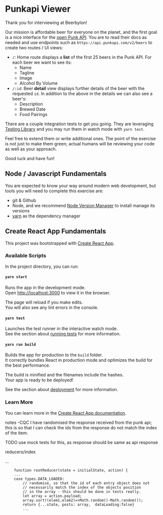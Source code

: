 # Punkapi Viewer

Thank you for interviewing at Beerbylon!

Our mission is affordable beer for everyone on the planet, and the first goal is a nice interface for the [open Punk API]. You are to read their docs as needed and use endpoints such as `https://api.punkapi.com/v2/beers` to create two routes / UI views:

- `/`: Home route displays a **list** of the first 25 beers in the Punk API. For each beer we want to see its:
  - Name
  - Tagline
  - Image
  - Alcohol By Volume
- `/:id`: Beer **detail** view displays further details of the beer with the requested `id`. In addition to the above in the details we can also see a beer's:
  - Description
  - Brewed Date
  - Food Pairings

There are a couple integration tests to get you going. They are leveraging [Testing Library] and you may run them in watch mode with `yarn test`.

Feel free to extend them or write additional ones. The point of the exercise is not just to make them green; actual humans will be reviewing your code as well as your approach.

Good luck and have fun!

[open punk api]: https://punkapi.com/documentation/v2 'According to science, alcohol is a solution'
[testing library]: https://testing-library.com/docs/react-testing-library/intro 'Simple and complete testing utilities that encourage good testing practices'

## Node / Javascript Fundamentals

You are expected to know your way around modern web development, but tools you will need to complete this exercise are:

- git & Github
- Node, and we recommend [Node Version Manager] to install manage its versions
- [yarn] as the dependency manager

[node version manager]: https://github.com/nvm-sh/nvm 'POSIX-compliant bash script to manage multiple active node.js versions'
[yarn]: https://yarnpkg.com/lang/en/ 'fast, reliable, and secure dependency management'

## Create React App Fundamentals

This project was bootstrapped with [Create React App](https://github.com/facebook/create-react-app).

### Available Scripts

In the project directory, you can run:

#### `yarn start`

Runs the app in the development mode.<br>
Open [http://localhost:3000](http://localhost:3000) to view it in the browser.

The page will reload if you make edits.<br>
You will also see any lint errors in the console.

#### `yarn test`

Launches the test runner in the interactive watch mode.<br>
See the section about [running tests](https://facebook.github.io/create-react-app/docs/running-tests) for more information.

#### `yarn run build`

Builds the app for production to the `build` folder.<br>
It correctly bundles React in production mode and optimizes the build for the best performance.

The build is minified and the filenames include the hashes.<br>
Your app is ready to be deployed!

See the section about [deployment](https://facebook.github.io/create-react-app/docs/deployment) for more information.

### Learn More

You can learn more in the [Create React App documentation](https://facebook.github.io/create-react-app/docs/getting-started).


notes -CQC
I have randomised the response received from the punk api; 
this is so that I can check the ids from the response do not
match the index of the item.

TODO use mock tests for this, as response should be same as 
api response 

reducers/index
        

...

        function rootReducer(state = initialState, action) {
        ...
        case types.DATA_LOADED:
            // randomise, so that the id of each entry object does not
            // necessarily match the index of the objects position
            // in the array - this should be done in tests really.
            let array = action.payload;
            array.sort((elem1,elem2)=>Math.random()-Math.random());
            return {...state, posts: array,  dataLoading:false}
            ...
            


